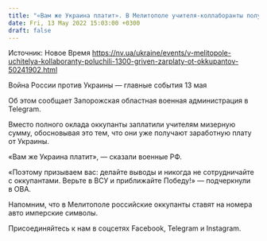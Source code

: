```yaml
---
title: "«Вам же Украина платит». В Мелитополе учителя-коллаборанты получили 1300 гривен зарплаты от оккупантов"
date: Fri, 13 May 2022 15:03:00 +0300
draft: false
---
```

Источник: Новое Время https://nv.ua/ukraine/events/v-melitopole-uchitelya-kollaboranty-poluchili-1300-griven-zarplaty-ot-okkupantov-50241902.html


Война России против Украины — главные события 13 мая

Об этом сообщает Запорожская областная военная администрация в Telegram.

 Вместо полного оклада оккупанты заплатили учителям мизерную сумму, обосновывая это тем, что они уже получают заработную плату от Украины.

 «Вам же Украина платит», — сказали военные РФ.

 «Поэтому призываем вас: делайте выводы и никогда не сотрудничайте с оккупантами. Верьте в ВСУ и приближайте Победу!» — подчеркнули в ОВА.

 Напомним, что в Мелитополе российские оккупанты ставят на номера авто имперские символы.

Присоединяйтесь к нам в соцсетях Facebook, Telegram и Instagram.

